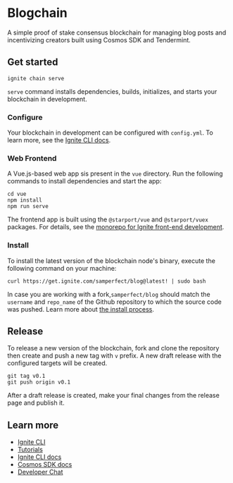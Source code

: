 # Blogchain

A simple proof of stake consensus blockchain for managing blog posts and incentivizing creators built using Cosmos SDK and Tendermint.

## Get started

```shell
ignite chain serve
```

`serve` command installs dependencies, builds, initializes, and starts your blockchain in development.

### Configure

Your blockchain in development can be configured with `config.yml`. To learn more, see the [Ignite CLI docs](https://docs.ignite.com).

### Web Frontend

A Vue.js-based web app sis present in the `vue` directory. Run the following commands to install dependencies and start the app:

```shell
cd vue
npm install
npm run serve
```

The frontend app is built using the `@starport/vue` and `@starport/vuex` packages. For details, see the [monorepo for Ignite front-end development](https://github.com/ignite/web).

### Install

To install the latest version of the blockchain node's binary, execute the following command on your machine:

```shell
curl https://get.ignite.com/samperfect/blog@latest! | sudo bash
```

In case you are working with a fork,`samperfect/blog` should match the `username` and `repo_name` of the Github repository to which the source code was pushed. Learn more about [the install process](https://github.com/allinbits/starport-installer).

## Release

To release a new version of the blockchain, fork and clone the repository then create and push a new tag with `v` prefix. A new draft release with the configured targets will be created.

```shell
git tag v0.1
git push origin v0.1
```

After a draft release is created, make your final changes from the release page and publish it.

## Learn more

- [Ignite CLI](https://ignite.com/cli)
- [Tutorials](https://docs.ignite.com/guide)
- [Ignite CLI docs](https://docs.ignite.com)
- [Cosmos SDK docs](https://docs.cosmos.network)
- [Developer Chat](https://discord.gg/ignite)
